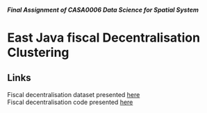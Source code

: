 #### *Final Assignment of CASA0006 Data Science for Spatial System*
# East Java fiscal Decentralisation Clustering
## Links
Fiscal decentralisation dataset presented [here](https://github.com/hilmanpr21/CASA0006_DSSS_fiscal-decentralization/tree/main/data) <br>
Fiscal decentralisation code presented [here](https://github.com/hilmanpr21/CASA0006_DSSS_fiscal-decentralization/blob/main/Spatial_pattern_of_Fiscal_Decentralisation.ipynb)
